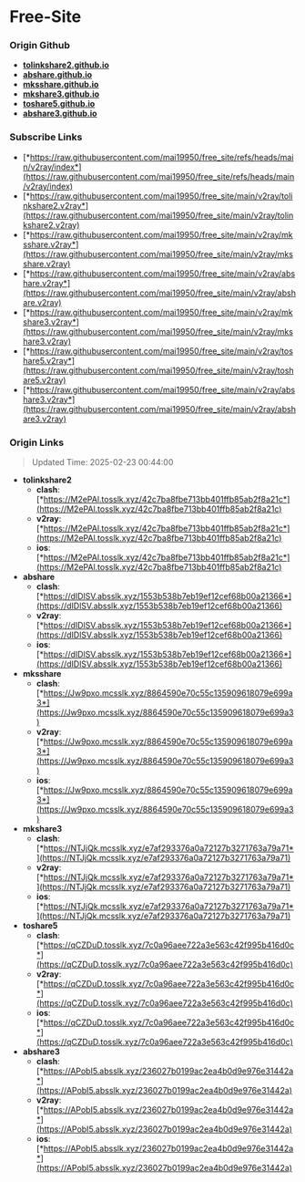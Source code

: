 # Free-Site

### Origin Github

- [**tolinkshare2.github.io**](https://github.com/tolinkshare2/tolinkshare2.github.io)
- [**abshare.github.io**](https://github.com/abshare/abshare.github.io)
- [**mksshare.github.io**](https://github.com/mksshare/mksshare.github.io)
- [**mkshare3.github.io**](https://github.com/mkshare3/mkshare3.github.io)
- [**toshare5.github.io**](https://github.com/toshare5/toshare5.github.io)
- [**abshare3.github.io**](https://github.com/abshare3/abshare3.github.io)

### Subscribe Links

- [*https://raw.githubusercontent.com/mai19950/free_site/refs/heads/main/v2ray/index*](https://raw.githubusercontent.com/mai19950/free_site/refs/heads/main/v2ray/index)
- [*https://raw.githubusercontent.com/mai19950/free_site/main/v2ray/tolinkshare2.v2ray*](https://raw.githubusercontent.com/mai19950/free_site/main/v2ray/tolinkshare2.v2ray)
- [*https://raw.githubusercontent.com/mai19950/free_site/main/v2ray/mksshare.v2ray*](https://raw.githubusercontent.com/mai19950/free_site/main/v2ray/mksshare.v2ray)
- [*https://raw.githubusercontent.com/mai19950/free_site/main/v2ray/abshare.v2ray*](https://raw.githubusercontent.com/mai19950/free_site/main/v2ray/abshare.v2ray)
- [*https://raw.githubusercontent.com/mai19950/free_site/main/v2ray/mkshare3.v2ray*](https://raw.githubusercontent.com/mai19950/free_site/main/v2ray/mkshare3.v2ray)
- [*https://raw.githubusercontent.com/mai19950/free_site/main/v2ray/toshare5.v2ray*](https://raw.githubusercontent.com/mai19950/free_site/main/v2ray/toshare5.v2ray)
- [*https://raw.githubusercontent.com/mai19950/free_site/main/v2ray/abshare3.v2ray*](https://raw.githubusercontent.com/mai19950/free_site/main/v2ray/abshare3.v2ray)

### Origin Links

> Updated Time: 2025-02-23 00:44:00

- **tolinkshare2**
  - **clash**: [*https://M2ePAl.tosslk.xyz/42c7ba8fbe713bb401ffb85ab2f8a21c*](https://M2ePAl.tosslk.xyz/42c7ba8fbe713bb401ffb85ab2f8a21c)
  - **v2ray**: [*https://M2ePAl.tosslk.xyz/42c7ba8fbe713bb401ffb85ab2f8a21c*](https://M2ePAl.tosslk.xyz/42c7ba8fbe713bb401ffb85ab2f8a21c)
  - **ios**: [*https://M2ePAl.tosslk.xyz/42c7ba8fbe713bb401ffb85ab2f8a21c*](https://M2ePAl.tosslk.xyz/42c7ba8fbe713bb401ffb85ab2f8a21c)
- **abshare**
  - **clash**: [*https://dIDlSV.absslk.xyz/1553b538b7eb19ef12cef68b00a21366*](https://dIDlSV.absslk.xyz/1553b538b7eb19ef12cef68b00a21366)
  - **v2ray**: [*https://dIDlSV.absslk.xyz/1553b538b7eb19ef12cef68b00a21366*](https://dIDlSV.absslk.xyz/1553b538b7eb19ef12cef68b00a21366)
  - **ios**: [*https://dIDlSV.absslk.xyz/1553b538b7eb19ef12cef68b00a21366*](https://dIDlSV.absslk.xyz/1553b538b7eb19ef12cef68b00a21366)
- **mksshare**
  - **clash**: [*https://Jw9pxo.mcsslk.xyz/8864590e70c55c135909618079e699a3*](https://Jw9pxo.mcsslk.xyz/8864590e70c55c135909618079e699a3)
  - **v2ray**: [*https://Jw9pxo.mcsslk.xyz/8864590e70c55c135909618079e699a3*](https://Jw9pxo.mcsslk.xyz/8864590e70c55c135909618079e699a3)
  - **ios**: [*https://Jw9pxo.mcsslk.xyz/8864590e70c55c135909618079e699a3*](https://Jw9pxo.mcsslk.xyz/8864590e70c55c135909618079e699a3)
- **mkshare3**
  - **clash**: [*https://NTJjQk.mcsslk.xyz/e7af293376a0a72127b3271763a79a71*](https://NTJjQk.mcsslk.xyz/e7af293376a0a72127b3271763a79a71)
  - **v2ray**: [*https://NTJjQk.mcsslk.xyz/e7af293376a0a72127b3271763a79a71*](https://NTJjQk.mcsslk.xyz/e7af293376a0a72127b3271763a79a71)
  - **ios**: [*https://NTJjQk.mcsslk.xyz/e7af293376a0a72127b3271763a79a71*](https://NTJjQk.mcsslk.xyz/e7af293376a0a72127b3271763a79a71)
- **toshare5**
  - **clash**: [*https://qCZDuD.tosslk.xyz/7c0a96aee722a3e563c42f995b416d0c*](https://qCZDuD.tosslk.xyz/7c0a96aee722a3e563c42f995b416d0c)
  - **v2ray**: [*https://qCZDuD.tosslk.xyz/7c0a96aee722a3e563c42f995b416d0c*](https://qCZDuD.tosslk.xyz/7c0a96aee722a3e563c42f995b416d0c)
  - **ios**: [*https://qCZDuD.tosslk.xyz/7c0a96aee722a3e563c42f995b416d0c*](https://qCZDuD.tosslk.xyz/7c0a96aee722a3e563c42f995b416d0c)
- **abshare3**
  - **clash**: [*https://APobI5.absslk.xyz/236027b0199ac2ea4b0d9e976e31442a*](https://APobI5.absslk.xyz/236027b0199ac2ea4b0d9e976e31442a)
  - **v2ray**: [*https://APobI5.absslk.xyz/236027b0199ac2ea4b0d9e976e31442a*](https://APobI5.absslk.xyz/236027b0199ac2ea4b0d9e976e31442a)
  - **ios**: [*https://APobI5.absslk.xyz/236027b0199ac2ea4b0d9e976e31442a*](https://APobI5.absslk.xyz/236027b0199ac2ea4b0d9e976e31442a)
